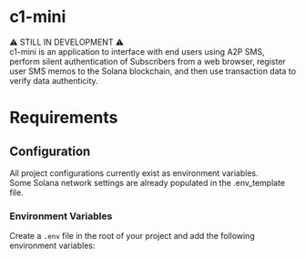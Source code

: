 # c1-mini

⚠️ STILL IN DEVELOPMENT ⚠️  
c1-mini is an application to interface with end users using A2P SMS, perform silent authentication of Subscribers from a web browser, register user SMS memos to the Solana blockchain, and then use transaction data to verify data authenticity.

# Requirements


## Configuration
All project configurations currently exist as environment variables.  
Some Solana network settings are already populated in the .env_template file.  

### Environment Variables

Create a `.env` file in the root of your project and add the following environment variables:

